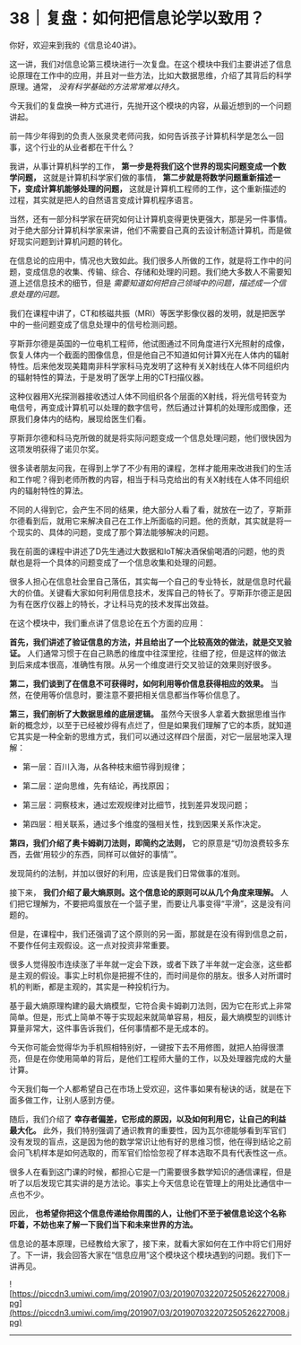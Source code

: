 # 38｜复盘：如何把信息论学以致用？

你好，欢迎来到我的《信息论40讲》。

这一讲，我们对信息论第三模块进行一次复盘。在这个模块中我们主要讲述了信息论原理在工作中的应用，并且对一些方法，比如大数据思维，介绍了其背后的科学原理。通常， *没有科学基础的方法常常难以持久。*

今天我们的复盘换一种方式进行，先抛开这个模块的内容，从最近想到的一个问题讲起。

前一阵少年得到的负责人张泉灵老师问我，如何告诉孩子计算机科学是怎么一回事，这个行业的从业者都在干什么？

我讲，从事计算机科学的工作， **第一步是将我们这个世界的现实问题变成一个数学问题，** 这就是计算机科学家们做的事情， **第二步就是将数学问题重新描述一下，变成计算机能够处理的问题，** 这就是计算机工程师的工作，这个重新描述的过程，其实就是把人的自然语言变成计算机程序语言。

当然，还有一部分科学家在研究如何让计算机变得更快更强大，那是另一件事情。对于绝大部分计算机科学家来讲，他们不需要自己真的去设计制造计算机，而是做好现实问题到计算机问题的转化。

在信息论的应用中，情况也大致如此。我们很多人所做的工作，就是将工作中的问题，变成信息的收集、传输、综合、存储和处理的问题。我们绝大多数人不需要知道上述信息技术的细节，但是 *需要知道如何把自己领域中的问题，描述成一个信息处理的问题。*

我们在课程中讲了，CT和核磁共振（MRI）等医学影像仪器的发明，就是把医学中的一些问题变成了信息处理中的信号检测问题。

亨斯菲尔德是英国的一位电机工程师，他试图通过不同角度进行X光照射的成像，恢复人体内一个截面的图像信息，但是他自己不知道如何计算X光在人体内的辐射特性。后来他发现美籍南非科学家科马克发明了这种有关X射线在人体不同组织内的辐射特性的算法，于是发明了医学上用的CT扫描仪器。

这种仪器用X光探测器接收透过人体不同组织各个层面的X射线，将光信号转变为电信号，再变成计算机可以处理的数字信号，然后通过计算机的处理形成图像，还原我们身体内的结构，展现给医生们看。

亨斯菲尔德和科马克所做的就是将实际问题变成一个信息处理问题，他们很快因为这项发明获得了诺贝尔奖。

很多读者朋友问我，在得到上学了不少有用的课程，怎样才能用来改进我们的生活和工作呢？得到老师所教的内容，相当于科马克给出的有关X射线在人体不同组织内的辐射特性的算法。

不同的人得到它，会产生不同的结果，绝大部分人看了看，就放在一边了，亨斯菲尔德看到后，就用它来解决自己在工作上所面临的问题。他的贡献，其实就是将一个现实的、具体的问题，变成了那个算法能够解决的问题。

我在前面的课程中讲述了D先生通过大数据和IoT解决酒保偷喝酒的问题，他的贡献也是将一个具体的问题变成了一个信息收集和处理的问题。

很多人担心在信息社会里自己落伍，其实每一个自己的专业特长，就是信息时代最大的价值。关键看大家如何利用信息技术，发挥自己的特长了。亨斯菲尔德正是因为有在医疗仪器上的特长，才让科马克的技术发挥出效益。

在这个模块中，我们重点讲了信息论在五个方面的应用：

 **首先，我们讲述了验证信息的方法，并且给出了一个比较高效的做法，就是交叉验证。** 人们通常习惯于在自己熟悉的维度中往深里挖，往细了挖，但是这样的做法到后来成本很高，准确性有限。从另一个维度进行交叉验证的效果则好很多。

 **第二，我们谈到了在信息不可获得时，如何利用等价信息获得相应的效果。** 当然，在使用等价信息时，要注意不要把相关信息都当作等价信息了。

 **第三，我们剖析了大数据思维的底层逻辑。** 虽然今天很多人拿着大数据思维当作新的概念炒，以至于已经被炒得有点烂了，但是如果我们理解了它的本质，就知道它其实是一种全新的思维方式，我们可以通过这样四个层面，对它一层层地深入理解：

* 第一层：百川入海，从各种枝末细节得到规律；

* 第二层：逆向思维，先有结论，再找原因；

* 第三层：洞察枝末，通过宏观规律对比细节，找到差异发现问题；

* 第四层：相关联系，通过多个维度的强相关性，找到因果关系作决定。

 **第四，我们介绍了奥卡姆剃刀法则，即简约之法则，** 它的原意是“切勿浪费较多东西，去做‘用较少的东西，同样可以做好的事情’”。

发现简约的法制，并加以很好的利用，应该是我们日常做事的准则。

接下来， **我们介绍了最大熵原则。这个信息论的原则可以从几个角度来理解。** 人们把它理解为，不要把鸡蛋放在一个篮子里，而要让凡事变得“平滑”，这是没有问题的。

但是，在课程中，我们还强调了这个原则的另一面，那就是在没有得到信息之前，不要作任何主观假设。这一点对投资非常重要。

很多人觉得股市连续涨了半年就一定会下跌，或者下跌了半年就一定会涨，这些都是主观的假设。事实上时机你是把握不住的，而时间是你的朋友。很多人对所谓时机的判断，都是主观的，其实是一种投机行为。

基于最大熵原理构建的最大熵模型，它符合奥卡姆剃刀法则，因为它在形式上非常简单。但是，形式上简单不等于实现起来就简单容易，相反，最大熵模型的训练计算量非常大，这件事告诉我们，任何事情都不是无成本的。

今天你可能会觉得华为手机照相特别好，一键按下去不用修图，就把人拍得很漂亮，但是在你使用简单的背后，是他们工程师大量的工作，以及处理器完成的大量计算。

今天我们每一个人都希望自己在市场上受欢迎，这件事如果有秘诀的话，就是在下面多做工作，让别人感到方便。

随后，我们介绍了 **幸存者偏差，它形成的原因，以及如何利用它，让自己的利益最大化。** 此外，我们特别强调了通识教育的重要性，因为瓦尔德能够看到军官们没有发现的盲点，这是因为他的数学常识让他有好的思维习惯，他在得到结论之前会问飞机样本是如何选取的，而军官们恰恰忽视了样本选取不具有代表性这一点。

很多人在看到这门课的时候，都担心它是一门需要很多数学知识的通信课程，但是听了以后发现它其实讲的是方法论。事实上今天信息论在管理上的用处比通信中一点也不少。

因此， **也希望你把这个信息传递给你周围的人，让他们不至于被信息论这个名称吓着，不妨也来了解一下我们当下和未来世界的方法。**

信息论的基本原理，已经教给大家了，接下来，就看大家如何在工作中将它们用好了。下一讲，我会回答大家在“信息应用”这个模块这个模块遇到的问题。我们下一讲再见。

![https://piccdn3.umiwi.com/img/201907/03/201907032207250526227008.jpg](https://piccdn3.umiwi.com/img/201907/03/201907032207250526227008.jpg)

---
